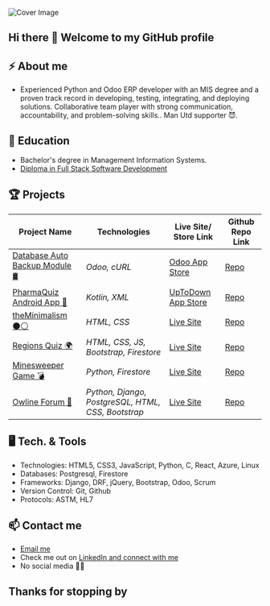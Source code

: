![Cover Image](https://media.licdn.com/dms/image/D4E16AQFds7cpAJygjg/profile-displaybackgroundimage-shrink_350_1400/0/1707939115455?e=1723075200&v=beta&t=PhpVSFh8x1qugfK86oG1BlMsnMd4sXQJ68UwKGt4daI)


## Hi there 👋 Welcome to my GitHub profile

## ⚡ About me

- Experienced Python and Odoo ERP developer with an MIS degree and a proven track record in developing, testing, integrating, and deploying solutions. Collaborative team player with strong communication, accountability, and problem-solving skills.. Man Utd supporter 😈.


## 🔭 Education
- Bachelor's degree in Management Information Systems.
- [Diploma in Full Stack Software Development](https://www.credential.net/ff990856-7776-443c-9c5f-5fd0e44a1f4f#gs.4l18em)


## 🏆 Projects

| Project Name | Technologies| Live Site/ Store Link | Github Repo Link |
| --------------------- | --------------------- | --------------------- | --------------------- |
| <u>Database Auto Backup Module 🛢</u> | _Odoo, cURL_ | [Odoo App Store](https://apps.odoo.com/apps/modules/14.0/database_autobackup/) | [Repo](https://github.com/khubabshams/Odoo-Database-Auto-Backup) |
| <u>PharmaQuiz Android App 📱</u> | _Kotlin, XML_ | [UpToDown App Store](https://pharmaquiz.en.uptodown.com/android) | [Repo](https://github.com/khubabshams/PharmaQuiz) |
| <u>theMinimalism ⚫⚪</u> | _HTML, CSS_ | [Live Site](https://khubabshams.github.io/minimalism/) | [Repo](https://github.com/khubabshams/minimalism) |
| <u>Regions Quiz 🌍</u> | _HTML, CSS, JS, Bootstrap, Firestore_ | [Live Site](https://khubabshams.github.io/regions-quiz/) | [Repo](https://github.com/khubabshams/regions-quiz) |
| <u>Minesweeper Game 💣</u> | _Python, Firestore_ | [Live Site](https://cli-minesweeper.herokuapp.com/) | [Repo](https://github.com/khubabshams/minesweeper) |
| <u>Owline Forum 💬</u> | _Python, Django, PostgreSQL, HTML, CSS, Bootstrap_ | [Live Site](https://owline.herokuapp.com/) | [Repo](https://github.com/khubabshams/owline) |


## 🖥️ Tech. & Tools
- Technologies: 		HTML5, CSS3, JavaScript, Python, C, React, Azure, Linux
- Databases:			  Postgresql, Firestore
- Frameworks:		    Django, DRF, jQuery, Bootstrap, Odoo, Scrum
- Version Control:  Git, Github
- Protocols:        ASTM, HL7


## 📫 Contact me

- <a href="mailto:kshamse4@gmail.com">Email me</a>
- Check me out on [LinkedIn and connect with me](https://www.linkedin.com/in/khubabshams/)
- No social media 📵😅


## Thanks for stopping by
